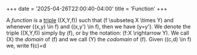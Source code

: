 +++
date = '2025-04-26T22:00:40-04:00'
title = 'Function'
+++

A _function_ is a [triple]() \((X,Y,f)\) such that \(f
\subseteq X \times Y\) and whenever \((x,y) \in f\) and \((x,y') \in f\),
then we have \(y=y'\). We denote the triple \((X,Y,f)\) simply by \(f\),
or by the notation: \(f:X \rightarrow Y\). We call \(X\) the _domain_ of \(f\)
and we call \(Y\) the _codomain_ of \(f\). Given \((c,d) \in f\) we,
write f(c)=d
